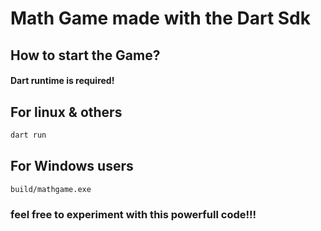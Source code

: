 # Math Game made with the Dart Sdk

## How to start the Game?

#### Dart runtime is required!

## For linux & others

```sh
dart run
```

## For Windows users

```cmd
build/mathgame.exe
```

### feel free to experiment with this powerfull code!!!
